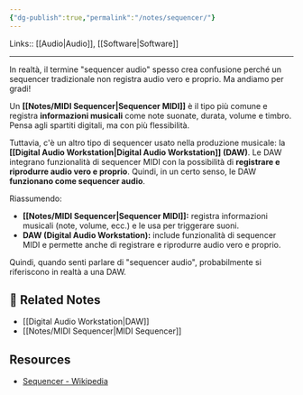 ```yaml
---
{"dg-publish":true,"permalink":"/notes/sequencer/"}
---
```


Links:: [[Audio\|Audio]], [[Software\|Software]]

---
In realtà, il termine "sequencer audio" spesso crea confusione perché un sequencer tradizionale non registra audio vero e proprio. Ma andiamo per gradi!

Un **[[Notes/MIDI Sequencer\|Sequencer MIDI]]** è il tipo più comune e registra **informazioni musicali** come note suonate, durata, volume e timbro. Pensa agli spartiti digitali, ma con più flessibilità.

Tuttavia, c'è un altro tipo di sequencer usato nella produzione musicale: la **[[Digital Audio Workstation\|Digital Audio Workstation]] (DAW)**. Le DAW integrano funzionalità di sequencer MIDI con la possibilità di **registrare e riprodurre audio vero e proprio**. Quindi, in un certo senso, le DAW **funzionano come sequencer audio**.

Riassumendo:

- **[[Notes/MIDI Sequencer\|Sequencer MIDI]]:** registra informazioni musicali (note, volume, ecc.) e le usa per triggerare suoni.
- **DAW (Digital Audio Workstation):** include funzionalità di sequencer MIDI e permette anche di registrare e riprodurre audio vero e proprio.

Quindi, quando senti parlare di "sequencer audio", probabilmente si riferiscono in realtà a una DAW.




## 🔗 Related Notes

- [[Digital Audio Workstation\|DAW]]
- [[Notes/MIDI Sequencer\|MIDI Sequencer]]


## Resources

- [Sequencer - Wikipedia](https://it.wikipedia.org/wiki/Sequencer)